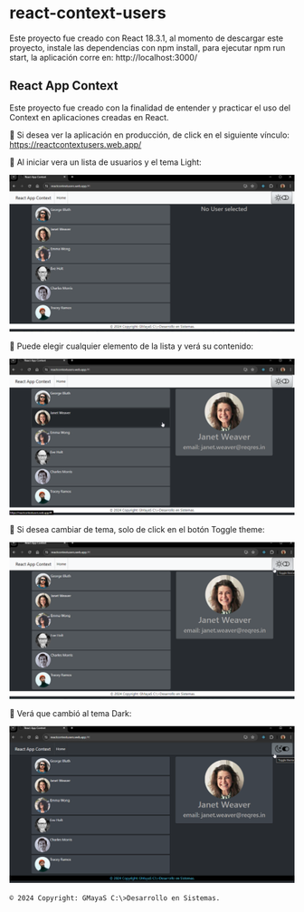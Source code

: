 # react-context-users
Este proyecto fue creado con React 18.3.1, al momento de descargar este proyecto, instale las dependencias con npm install, para ejecutar npm run start, la aplicación corre en: http://localhost:3000/

## React App Context

Este proyecto fue creado con la finalidad de entender y practicar el uso del Context en aplicaciones creadas en React. 

🙂 Si desea ver la aplicación en producción, de click en el siguiente vínculo: 
   https://reactcontextusers.web.app/

🙂 Al iniciar vera un lista de usuarios y el tema Light:

![](/images/01.png)

🙂 Puede elegir cualquier elemento de la lista y verá su contenido:

![](/images/02.png)

🙂 Si desea cambiar de tema, solo de click en el botón Toggle theme:

![](/images/03.png)

🙂 Verá que cambió al tema Dark:

![](/images/04.png)

`© 2024 Copyright: GMayaS C:\>Desarrollo en Sistemas.`